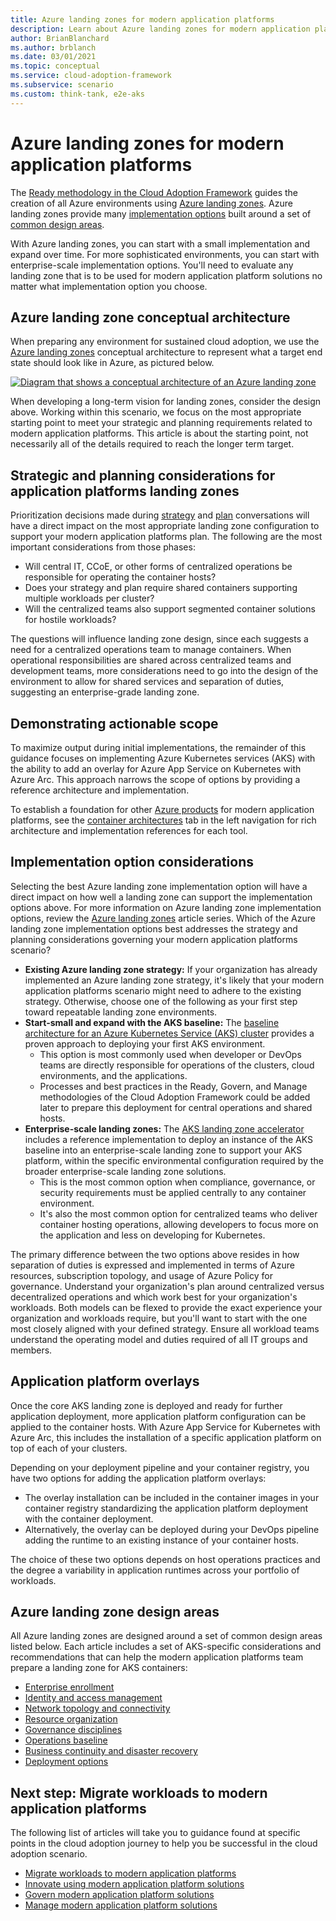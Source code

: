```yaml
---
title: Azure landing zones for modern application platforms
description: Learn about Azure landing zones for modern application platforms.
author: BrianBlanchard
ms.author: brblanch
ms.date: 03/01/2021
ms.topic: conceptual
ms.service: cloud-adoption-framework
ms.subservice: scenario
ms.custom: think-tank, e2e-aks
---
```


# Azure landing zones for modern application platforms

The [Ready methodology in the Cloud Adoption Framework](../../ready/index.md) guides the creation of all Azure environments using [Azure landing zones](../../ready/landing-zone/index.md). Azure landing zones provide many [implementation options](../../ready/landing-zone/implementation-options.md) built around a set of [common design areas](../../ready/landing-zone/design-areas.md).

With Azure landing zones, you can start with a small implementation and expand over time. For more sophisticated environments, you can start with enterprise-scale implementation options. You'll need to evaluate any landing zone that is to be used for modern application platform solutions no matter what implementation option you choose.

## Azure landing zone conceptual architecture

When preparing any environment for sustained cloud adoption, we use the [Azure landing zones](../../ready/landing-zone/index.md) conceptual architecture to represent what a target end state should look like in Azure, as pictured below.

[![Diagram that shows a conceptual architecture of an Azure landing zone](../../_images/ready/alz-arch-cust-inline.png)](../../_images/ready/alz-arch-cust-expanded.png#lightbox)

When developing a long-term vision for landing zones, consider the design above. Working within this scenario, we focus on the most appropriate starting point to meet your strategic and planning requirements related to modern application platforms. This article is about the starting point, not necessarily all of the details required to reach the longer term target.

## Strategic and planning considerations for application platforms landing zones

Prioritization decisions made during [strategy](./strategy.md) and [plan](./plan.md) conversations will have a direct impact on the most appropriate landing zone configuration to support your modern application platforms plan. The following are the most important considerations from those phases:

- Will central IT, CCoE, or other forms of centralized operations be responsible for operating the container hosts?
- Does your strategy and plan require shared containers supporting multiple workloads per cluster?
- Will the centralized teams also support segmented container solutions for hostile workloads?

The questions will influence landing zone design, since each suggests a need for a centralized operations team to manage containers. When operational responsibilities are shared across centralized teams and development teams, more considerations need to go into the design of the environment to allow for shared services and separation of duties, suggesting an enterprise-grade landing zone.

## Demonstrating actionable scope

To maximize output during initial implementations, the remainder of this guidance focuses on implementing Azure Kubernetes services (AKS) with the ability to add an overlay for Azure App Service on Kubernetes with Azure Arc. This approach narrows the scope of options by providing a reference architecture and implementation.

To establish a foundation for other [Azure products](./azure-products.md) for modern application platforms, see the [container architectures](/azure/architecture/guide/technology-choices/compute-decision-tree?bc=/azure/cloud-adoption-framework/_bread/toc.json&toc=/azure/cloud-adoption-framework/scenarios/app-platform/toc.json) tab in the left navigation for rich architecture and implementation references for each tool.

## Implementation option considerations

Selecting the best Azure landing zone implementation option will have a direct impact on how well a landing zone can support the implementation options above. For more information on Azure landing zone implementation options, review the [Azure landing zones](../../ready/landing-zone/index.md) article series. Which of the Azure landing zone implementation options best addresses the strategy and planning considerations governing your modern application platforms scenario?

- **Existing Azure landing zone strategy:** If your organization has already implemented an Azure landing zone strategy, it's likely that your modern application platforms scenario might need to adhere to the existing strategy. Otherwise, choose one of the following as your first step toward repeatable landing zone environments.
- **Start-small and expand with the AKS baseline:** The [baseline architecture for an Azure Kubernetes Service (AKS) cluster](/azure/architecture/reference-architectures/containers/aks/secure-baseline-aks?bc=/azure/cloud-adoption-framework/_bread/toc.json&toc=/azure/cloud-adoption-framework/scenarios/app-platform/toc.json) provides a proven approach to deploying your first AKS environment.
  - This option is most commonly used when developer or DevOps teams are directly responsible for operations of the clusters, cloud environments, and the applications.
  - Processes and best practices in the Ready, Govern, and Manage methodologies of the Cloud Adoption Framework could be added later to prepare this deployment for central operations and shared hosts.
- **Enterprise-scale landing zones:** The [AKS landing zone accelerator](./aks/landing-zone-accelerator.md) includes a reference implementation to deploy an instance of the AKS baseline into an enterprise-scale landing zone to support your AKS platform, within the specific environmental configuration required by the broader enterprise-scale landing zone solutions.
  - This is the most common option when compliance, governance, or security requirements must be applied centrally to any container environment.
  - It's also the most common option for centralized teams who deliver container hosting operations, allowing developers to focus more on the application and less on developing for Kubernetes.

The primary difference between the two options above resides in how separation of duties is expressed and implemented in terms of Azure resources, subscription topology, and usage of Azure Policy for governance. Understand your organization's plan around centralized versus decentralized operations and which work best for your organization's workloads. Both models can be flexed to provide the exact experience your organization and workloads require, but you'll want to start with the one most closely aligned with your defined strategy. Ensure all workload teams understand the operating model and duties required of all IT groups and members.

## Application platform overlays

Once the core AKS landing zone is deployed and ready for further application deployment, more application platform configuration can be applied to the container hosts. With Azure App Service for Kubernetes with Azure Arc, this includes the installation of a specific application platform on top of each of your clusters.

Depending on your deployment pipeline and your container registry, you have two options for adding the application platform overlays:

- The overlay installation can be included in the container images in your container registry standardizing the application platform deployment with the container deployment.
- Alternatively, the overlay can be deployed during your DevOps pipeline adding the runtime to an existing instance of your container hosts.

The choice of these two options depends on host operations practices and the degree a variability in application runtimes across your portfolio of workloads.

## Azure landing zone design areas

All Azure landing zones are designed around a set of common design areas listed below. Each article includes a set of AKS-specific considerations and recommendations that can help the modern application platforms team prepare a landing zone for AKS containers:

- [Enterprise enrollment](./aks/azure-billing-ad-tenant.md)
- [Identity and access management](./aks/identity-and-access-management.md)
- [Network topology and connectivity](./aks/network-topology-and-connectivity.md)
- [Resource organization](./aks/resource-organization.md)
- [Governance disciplines](./aks/security.md)
- [Operations baseline](./aks/management.md)
- [Business continuity and disaster recovery](./aks/management.md)
- [Deployment options](./aks/platform-automation-and-devops.md)

## Next step: Migrate workloads to modern application platforms

The following list of articles will take you to guidance found at specific points in the cloud adoption journey to help you be successful in the cloud adoption scenario.

- [Migrate workloads to modern application platforms](./migrate.md)
- [Innovate using modern application platform solutions](./innovate.md)
- [Govern modern application platform solutions](./govern.md)
- [Manage modern application platform solutions](./manage.md)
